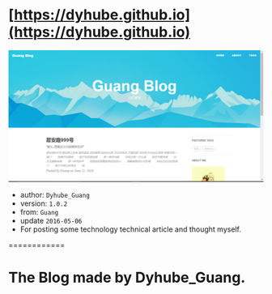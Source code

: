 [https://dyhube.github.io](https://dyhube.github.io)
============
![博客首页.png](/img/博客首页.png "博客首页")

+ author: `Dyhube_Guang`
+ version: `1.0.2`
+ from: `Guang`
+ update `2016-05-06`
+ For posting some technology technical article and thought myself.

============


# The Blog made by Dyhube_Guang.

